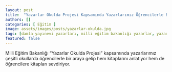```yaml
---
layout: post
title:  "Yazarlar Okulda Projesi Kapsamında Yazarlarımız Öğrencilerle Buluşuyor"
authors: []
categories: [ Eğitim ]
image: assets/images/posts/yazarlar-okulda.jpg
tags: [damla yayınevi yazarları, milli eğitim bakanlığı yazarlar, yazar projesi]
featured: false
---
```

Milli Eğitim Bakanlığı &#8220;Yazarlar Okulda Projesi&#8221; kapsamında yazarlarımız çeşitli okullarda öğrencilerle bir araya gelip hem kitaplarını anlatıyor hem de öğrencilere kitapları sevdiriyor.